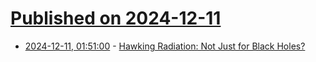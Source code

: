 # [Published on 2024-12-11](index.md)

* [2024-12-11, 01:51:00](https://soylentnews.org/article.pl?sid=24/12/10/1141242&from=rss) - [Hawking Radiation: Not Just for Black Holes?](https://soylentnews.org/article.pl?sid=24/12/10/1141242&from=rss)
